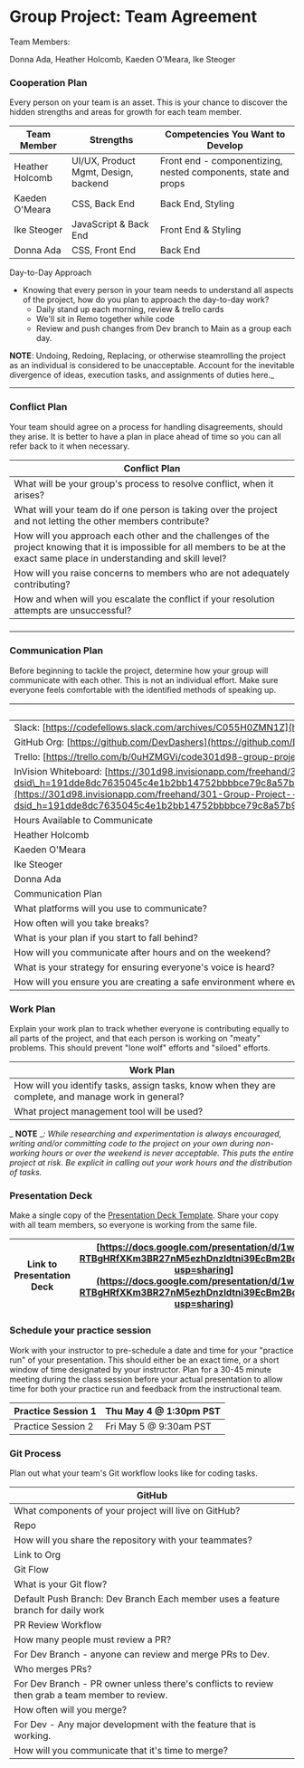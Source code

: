 #
# **Group Project: Team Agreement**

Team Members:

Donna Ada, Heather Holcomb, Kaeden O'Meara, Ike Steoger

###


### **Cooperation Plan**

Every person on your team is an asset. This is your chance to discover the hidden strengths and areas for growth for each team member.

| Team Member | Strengths | Competencies You Want to Develop |
| --- | --- | --- |
| Heather Holcomb | UI/UX, Product Mgmt, Design, backend | Front end - componentizing, nested components, state and props |
| Kaeden O'Meara | CSS, Back End | Back End, Styling |
| Ike Steoger | JavaScript & Back End | Front End & Styling |
| Donna Ada | CSS, Front End | Back End |

Day-to-Day Approach
- Knowing that every person in your team needs to understand all aspects of the project, how do you plan to approach the day-to-day work?
    - Daily stand up each morning, review & trello cards
    - We'll sit in Remo together while code
    - Review and push changes from Dev branch to Main as a group each day.

**NOTE**: Undoing, Redoing, Replacing, or otherwise steamrolling the project as an individual is considered to be unacceptable. Account for the inevitable divergence of ideas, execution tasks, and assignments of duties here._

***

### **Conflict Plan**

Your team should agree on a process for handling disagreements, should they arise. It is better to have a plan in place ahead of time so you can all refer back to it when necessary.

| Conflict Plan |
| --- |
| What will be your group's process to resolve conflict, when it arises? | Talk it out altogether like adults. |
| What will your team do if one person is taking over the project and not letting the other members contribute? | Communicate and address as a team. |
| How will you approach each other and the challenges of the project knowing that it is impossible for all members to be at the exact same place in understanding and skill level? | Help each other understand and come from a place of understanding. Screen share and run through challenges as a team. |
| How will you raise concerns to members who are not adequately contributing? | Communication - addressing it head on. |
| How and when will you escalate the conflict if your resolution attempts are unsuccessful? | Escalate to Audrey/JB to join in team discussion for resolution ASAP. Also, just don't be a jerk. |

###

***

### **Communication Plan**

Before beginning to tackle the project, determine how your group will communicate with each other. This is not an individual effort. Make sure everyone feels comfortable with the identified methods of speaking up.

| Communication Channels |
| --- |
| Slack: [https://codefellows.slack.com/archives/C055H0ZMN1Z](https://codefellows.slack.com/archives/C055H0ZMN1Z) |
| GitHub Org: [https://github.com/DevDashers](https://github.com/DevDashers) |
| Trello: [https://trello.com/b/0uHZMGVi/code301d98-group-project](https://trello.com/b/0uHZMGVi/code301d98-group-project) |
| InVision Whiteboard: [https://301d98.invisionapp.com/freehand/301-Group-Project--242nKI1n8?dsid\_h=191dde8dc7635045c4e1b2bb14752bbbbce79c8a57b96a69bea697ef2225735f&uid\_h=b6ee290591ac16edcd39819fa666ff1b084f6167ffbb9e68eee616423971a6ef](https://301d98.invisionapp.com/freehand/301-Group-Project--242nKI1n8?dsid_h=191dde8dc7635045c4e1b2bb14752bbbbce79c8a57b96a69bea697ef2225735f&uid_h=b6ee290591ac16edcd39819fa666ff1b084f6167ffbb9e68eee616423971a6ef) |
| Hours Available to Communicate |
| Heather Holcomb | 7:30am - 6:00pm & 8:00pm - 9:30pm PST |
| Kaeden O'Meara | 7 am - 6 pm or later if needed PST |
| Ike Steoger | 9a-12p & 1p-6p PST |
| Donna Ada | 0900-1300 & 1500 - 2300 PST |
| Communication Plan |
| What platforms will you use to communicate? | Slack & Remo |
| How often will you take breaks? | Every hour or as needed |
| What is your plan if you start to fall behind? | Tackle issues together |
| How will you communicate after hours and on the weekend? | Slack |
| What is your strategy for ensuring everyone's voice is heard? | Regular check ins |
| How will you ensure you are creating a safe environment where everyone feels comfortable speaking up? | Two word check ins during stand up. |

### **Work Plan**

Explain your work plan to track whether everyone is contributing equally to all parts of the project, and that each person is working on "meaty" problems. This should prevent "lone wolf" efforts and "siloed" efforts.

| Work Plan |
| --- |
| How will you identify tasks, assign tasks, know when they are complete, and manage work in general? | Review trello cards during stand ups - use built in Trello functionality to assign tasks and commit to keeping the board up to date. |
| What project management tool will be used? | Trello: [https://trello.com/b/0uHZMGVi/code301d98-group-project](https://trello.com/b/0uHZMGVi/code301d98-group-project) |

_ **NOTE** __: While researching and experimentation is always encouraged, writing and/or committing code to the project on your own during non-working hours or over the weekend is never acceptable. This puts the entire project at risk. Be explicit in calling out your work hours and the distribution of tasks._

### **Presentation Deck**

Make a single copy of the [Presentation Deck Template](https://docs.google.com/presentation/d/1NeXKKEpjK2DDme8EwlZBsJndUqIgGYzWrY6FAYtNTf0/edit#slide=id.g2accd1c413_3_31). Share your copy with all team members, so everyone is working from the same file.

| Link to Presentation Deck | [https://docs.google.com/presentation/d/1w5b-RTBgHRfXKm3BR27nM5ezhDnzldtni39EcBm2Bc4/edit?usp=sharing](https://docs.google.com/presentation/d/1w5b-RTBgHRfXKm3BR27nM5ezhDnzldtni39EcBm2Bc4/edit?usp=sharing) |
| --- | --- |

### **Schedule your practice session**

Work with your instructor to pre-schedule a date and time for your "practice run" of your presentation. This should either be an exact time, or a short window of time designated by your instructor. Plan for a 30-45 minute meeting during the class session before your actual presentation to allow time for both your practice run and feedback from the instructional team.

| Practice Session 1 | Thu May 4 @ 1:30pm PST |
| --- | --- |
| Practice Session 2 | Fri May 5 @ 9:30am PST |

### **Git Process**

Plan out what your team's Git workflow looks like for coding tasks.

| GitHub |
| --- |
| What components of your project will live on GitHub? | Front End & Back End |
| Repo |
| How will you share the repository with your teammates? | Have everyone in the same org with full admin access. |
| Link to Org | [https://github.com/DevDashers](https://github.com/DevDashers) |
| Git Flow |
| What is your Git flow? | Production Branch: Main
 Default Push Branch: Dev Branch Each member uses a feature branch for daily work |
| PR Review Workflow |
| How many people must review a PR? | For Main Branch - will have protections that at least one other person will review before merging.
For Dev Branch - anyone can review and merge PRs to Dev. |
| Who merges PRs? | For Main Branch - reviewer
For Dev Branch - PR owner unless there's conflicts to review then grab a team member to review. |
| How often will you merge? | For Main - at the end of every day.
For Dev - Any major development with the feature that is working. |
| How will you communicate that it's time to merge? | Say something in Remo or drop a note in slack after hours. |